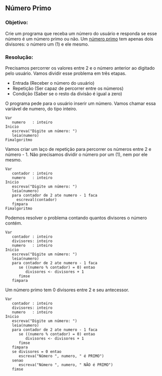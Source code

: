 ## Número Primo
### Objetivo:

Crie um programa que receba um número do usuário e responda se esse número é um número primo ou não.
Um [número primo](https://pt.wikipedia.org/wiki/N%C3%BAmero_primo) tem apenas dois divisores: o número um (1) e ele mesmo.

### Resolução:

Precisamos percorrer os valores entre 2 e o número anterior ao digitado pelo usuário.
Vamos dividir esse problema em três etapas.

- Entrada (Receber o número do usuário)
- Repetição (Ser capaz de percorrer entre os números)
- Condição (Saber se o resto da divisão é igual a zero)

O programa pede para o usuário inserir um número. Vamos chamar essa variável
de numero, do tipo inteiro.

```
Var
   numero   : inteiro
Inicio
   escreva("Digite um número: ")
   leia(numero)
Fimalgoritmo
```
Vamos criar um laço de repetição para percorrer os números entre 2 e número - 1. 
Não precisamos dividir o número por um (1), nem por ele mesmo.

```
Var
   contador : inteiro
   numero   : inteiro
Inicio
   escreva("Digite um número: ")
   leia(numero)
   para contador de 2 ate numero - 1 faca
     escreval(contador)
   fimpara
Fimalgoritmo
```
Podemos resolver o problema contando quantos divisores o número contém.
```
Var
   contador : inteiro
   divisores: inteiro
   numero   : inteiro
Inicio
   escreva("Digite um número: ")
   leia(numero)
   para contador de 2 ate numero - 1 faca
      se ((numero % contador) = 0) entao
         divisores <- divisores + 1
      fimse
   fimpara
```
Um número primo tem 0 divisores entre 2 e seu antecessor.
```
Var
   contador : inteiro
   divisores: inteiro
   numero   : inteiro
Inicio
   escreva("Digite um número: ")
   leia(numero)
   para contador de 2 ate numero - 1 faca
      se ((numero % contador) = 0) entao
         divisores <- divisores + 1
      fimse
   fimpara
   se divisores = 0 entao
      escreva("Número ", numero, " é PRIMO")
   senao
      escreva("Número ", numero, " NÃO é PRIMO")
   fimse
```
